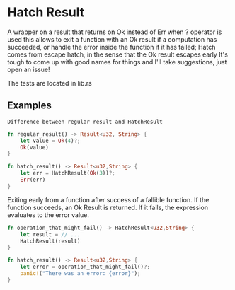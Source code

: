 # Hatch Result
A wrapper on a result that returns on Ok instead of Err when ? operator is used
this allows to exit a function with an Ok result if a computation has succeeded, or handle the error inside the function if it has failed;
Hatch comes from escape hatch, in the sense that the Ok result escapes early
It's tough to come up with good names for things and I'll take suggestions, just open an issue!

The tests are located in lib.rs

## Examples
    Difference between regular result and HatchResult
```rust
fn regular_result() -> Result<u32, String> {
    let value = Ok(4)?;
    Ok(value)
}

fn hatch_result() -> Result<u32,String> {
    let err = HatchResult(Ok(3))?;
    Err(err)
}   
```

Exiting early from a function after success of a fallible function.
If the function succeeds, an Ok Result is returned.
If it fails, the expression evaluates to the error value.

```rust
fn operation_that_might_fail() -> HatchResult<u32,String> {
    let result = // ...
    HatchResult(result)
}

fn hatch_result() -> Result<u32,String> {
    let error = operation_that_might_fail()?;
    panic!("There was an error: {error}");
}   
```